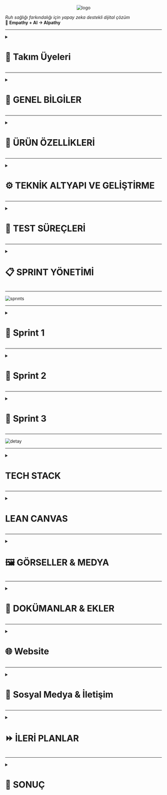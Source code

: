 <p align="center">
  <img src="https://github.com/user-attachments/assets/4664d23e-f88c-4e9d-abd6-8cc3c7cbd031" alt="logo" />
</p>


*Ruh sağlığı farkındalığı için yapay zeka destekli dijital çözüm*  
🌱 **Empathy + AI → AIpathy**

---

<!--### 🧩 Takım İsmi
`[...]` <!-- Örn: MindCare Squad -->

<!-- ### 🖼️ Takım Logosu
`[...]` <!-- Örn: ![logo](assets/team-logo.png) -->
<details>
  <summary><h1>👥 Takım Üyeleri</h1></summary>
 
|    | <div align="center">İsim</div> | <div align="center">Rol</div> | <div align="center">İletişim</div> |
| :-----------: | :---------- | :---------- | :----------: |
| <img src="https://github.com/user-attachments/assets/2872bf8d-d092-4535-ac7d-e2e1a95d50cd" width="80" height="80"/> | Dilber Kartal | Scrum Master | [![linkedin](https://github.com/user-attachments/assets/3baa645a-33bc-4786-8327-cb0f92356f0a)](https://www.linkedin.com/in/dilberkartal/) [![GitHub](https://img.shields.io/badge/-GitHub-181717?logo=github&logoColor=white)](https://github.com/dilberkrtl) |
| <img src= "https://github.com/user-attachments/assets/5f44b19f-c839-40c0-a2a3-9201622af5b2" width="80" height="80"/> | Samed Tevin | Product Owner | [![linkedin](https://github.com/user-attachments/assets/3baa645a-33bc-4786-8327-cb0f92356f0a)](https://www.linkedin.com/in/samedtevin/) [![GitHub](https://img.shields.io/badge/-GitHub-181717?logo=github&logoColor=white)](https://github.com/samedTevin) |
| <img src="https://github.com/user-attachments/assets/9797faa1-2d9a-42bd-b8fa-b8f443bf1cdf" width="80" height="80"/> | Bengü Barış Balkan | Developer | [![linkedin](https://github.com/user-attachments/assets/3baa645a-33bc-4786-8327-cb0f92356f0a)](https://www.linkedin.com/in/bengu-baris-balkan-a17231236/) [![GitHub](https://img.shields.io/badge/-GitHub-181717?logo=github&logoColor=white)](https://github.com/BenguBarisBalkan) |
| <img src="https://github.com/user-attachments/assets/fd8a0e16-f6e7-4bb3-8567-b6288d296de0" width="80" height="80"/> | Elif Nur Arslançelik | Developer | [![GitHub](https://img.shields.io/badge/-GitHub-181717?logo=github&logoColor=white)](https://github.com/elifarslancelik) |
| <img src="https://github.com/user-attachments/assets/251695e2-db79-450a-8ecf-f76cf4e51bf0" width="80" height="80"/> | Selin Demir | Developer | [![linkedin](https://github.com/user-attachments/assets/3baa645a-33bc-4786-8327-cb0f92356f0a)](https://www.linkedin.com/in/selin-demir-961883218/) [![GitHub](https://img.shields.io/badge/-GitHub-181717?logo=github&logoColor=white)](https://github.com/Seliin366Seliin366) |
</details>

---

<details>
  <summary><h1>📌 GENEL BİLGİLER</h1></summary>

### 📱 Ürün / Uygulama İsmi
**AIpathy**  
*(Empathy kavramından ilham alınarak türetilmiştir)*

### 🧠 Ürün Logosu
<img width="1024" height="428" alt="logo_SON" src="https://github.com/user-attachments/assets/d6f43d0e-03bf-4a8e-bcd3-901ab27a6a0f" />


### 📘 Ürün Açıklaması
AIpathy, bireylerin ruh sağlığını günlük olarak izleyebilecekleri bir web platformudur. Günlük testler, yüz mimik analizi ve sesli konuşma duygu analizi gibi yapay zeka destekli yöntemlerle ruh halini analiz eder. Uygulama kişiye özel etkinlik önerileri sunar ve yüksek risk durumlarında bir sağlık kuruluşuna yönlendirir.

### 🪄 Uygulama Hikayesi
Sivil hayatta stresli, yoğun, yalnız ve monoton bir yaşam süren bireyler, genellikle ruhsal sorunlarını fark etmeden yaşamlarını sürdürür. AIpathy, bu kişilerin ruhsal durumunu her gün küçük adımlarla ölçerek erken teşhis, destek ve yönlendirme sağlar. Amaç, bireyi profesyonel yardıma ihtiyaç duymadan önce harekete geçirmektir.

### ❗ Problem ve Kullanıcı İhtiyacı
- **WHO’ya göre** dünyada yaklaşık 970 milyon insan ruhsal sorun yaşamaktadır.
- **TÜİK verilerine göre** Türkiye’de ruhsal sorun yaşayan bireylerin %65’i profesyonel destek almamaktadır.
- Psikolojik desteğe ihtiyaç duyan bireylerin %50’si (gelişmiş ülkelerde) ve %75’ten fazlası (gelişmekte olan ülkelerde) yardım alamamaktadır.
- AIpathy bu boşluğu doldurmayı hedefler.

### 🌍 Vizyon ve Misyon
- **Vizyon:** Bireylerin ruhsal sağlığını günlük olarak kolayca takip edebilecekleri güvenli ve erişilebilir bir platform sunmak.
- **Misyon:** Ruh sağlığı konusunda farkındalık yaratmak, erken teşhis sağlamak ve gerektiğinde profesyonel yönlendirme yapmak.

### 📱 Kullanım Senaryosu / Fonksiyonları
- Kullanıcı giriş yapar, günlük PHQ-9 testi çözer.
- Test sırasında yüzü analiz edilir.
- 10 saniyelik ses kaydı alınır ve analiz edilir.
- Test sonucu analiz edilir, risk skoru verilir.
- Risk düşükse etkinlik önerisi, yüksekse doktor paneline yönlendirme yapılır.
- Kullanıcı geçmiş test sonuçlarını görüntüleyebilir.

### 🔍 Temel İşlev / İkincil İşlev
- **Temel:** Günlük psikolojik testler ve AI analizleriyle ruh halinin değerlendirilmesi.
- **İkincil:** Yüz mimik analizi, sesli konuşmadan duygu çıkarımı, öneriler ve doktor yönlendirmeleri.

### 🎯 Hedef Kitle
- Üniversite öğrencileri
- Yoğun tempoda çalışan bireyler
- Psikolojik desteğe erişmekte zorlanan bireyler
- Ruhsal farkındalık kazanmak isteyen bireyler
- 18 yaş ve üzeri bireyler

### 🧍‍♂️ Kullanıcı Personaları
<!--`[...]` <!-- Persona dokümanları eklenecek -->
<table style="width: 100%; border-spacing: 24px; text-align: center;">

  <!-- Row 1 -->
  <tr>
    <td style="width: 50%;">
      <img src="https://github.com/user-attachments/assets/b8477cc4-c4bd-40ec-9387-44ab27e1c9fd" style="width: 100%; height: auto;">
    </td>
    <td style="width: 50%;">
      <img src="https://github.com/user-attachments/assets/fb5cce50-90bd-430c-a465-7f60babadfbf" style="width: 100%; height: auto;">
    </td>
  </tr>
  </table>


### 📢 Pazarlama Planı / Satış Stratejisi
- Başlangıçta ücretsiz kullanım ve temel özelliklerle beta sürüm
- Kullanıcı geri bildirimleriyle geliştirme
- İleri düzey özellikler için freemium model (pro analizler, geçmişe dönük grafikler)
- Doktor abonelik sistemi (geliştirilebilir)
- Üniversitelerle/psikolojik danışmanlık merkezleriyle iş birlikleri
</details>

---
<details>
  <summary><h1>🧠 ÜRÜN ÖZELLİKLERİ</h1></summary>

### Genel Özellikler
- Web tabanlı ve mobil uyumlu
- Günlük analiz mekanizması
- Yapay zeka destekli değerlendirme
- Sesli ve görsel analiz bir arada
- Profesyonel yönlendirme sistemi

### Kullanıcı Rolleri
- **Kullanıcı**: Giriş yapar, test çözerek analiz alır.
- **Doktor (planlanıyor)**: Yüksek riskli kullanıcıları görebilir, iletişim kurabilir.
- **Admin (planlanıyor)**: Platform yönetimi

### Güvenlik Özellikleri
- Email tabanlı doğrulama
- Giriş yapma / Kayıt olma
- Şifre kurtarma
- Verilerin güvenli saklanması

### Multi-language Desteği
- Türkçe
- İngilizce `Planlanıyor.`

---

## 🎯 AIpathy Özel Özellikler

### 📅 Günlük PHQ-9 Testi
- PHQ-9 anketi
- PDF çıkış alma
- Test zamanlayıcısı

### 🧍‍♀️ Mimik Analizi (Yüz Tanıma)
- OpenCV kullanılarak yüz algılama
- FER2013 dataset ile eğitim
- Yüzden duygu çıkarımı

### 🎤 Ses Analizi (Duygu Tespiti)
- Google Speech-to-Text API kullanımı
- TextBlob ile duygu analizi
- 10 saniyelik konuşma kaydı ile metne dönüştürme

### 📊 Risk Skoru ve Yönlendirme
- AI ile skor belirlenir
- Riskli durumlarda doktor yönlendirmesi yapılır

### 🌱 Öneri Sistemi
- Düşük riskte etkinlik önerileri (müzik, doğa yürüyüşü, meditasyon)

### 📈 Görselleştirme ve Güven Skoru
- Test sonucunun grafikle gösterilmesi (planlanıyor)
- Sistem güven skoru (planlanıyor)

## 👨‍⚕️ Doktor Paneli Özellikleri
`Planlama aşamasında`
- Riskli kullanıcıları takip etme
- Ses kaydını ve mimik analizini görme
- Not ekleme
- Görüşme başlatma

## 👤 Kullanıcı Modülü
- Giriş / Kayıt
- Profil bilgisi ekleme
- Şifre değiştirme
- Geçmiş test sonuçlarını görme
- Test PDF indirimi

## 🧪 Test ve Değerlendirme
- Test zamanlayıcısı
- Kamera-ses testi eş zamanlı çalıştırma
- Test iptal opsiyonu
- Kullanıcıdan sesli komutla test başlatma (planlanıyor)
</details>

---
<details>
  <summary><h1>⚙️ TEKNİK ALTYAPI VE GELİŞTİRME</h1></summary>

### 🔧 Kullanılan Teknolojiler
- **Python, JavaScript, HTML, CSS**
- **React.js** – Bileşen tabanlı modern kullanıcı arayüzü geliştirme framework'ü
- **Vite** – Hızlı geliştirme sunucusu ve build işlemi sağlayan modern web geliştirme aracı
- **Tailwind CSS** – Utility-first yaklaşımı ile modüler ve özelleştirilebilir CSS framework'ü
- **Google Fonts - Montserrat** – Modern, temiz ve okunabilir yazı tipi
- **Responsive Design** – Mobil uyumlu, tüm cihazlara optimize edilmiş grid + flex tabanlı arayüz yapısı

#### 🔍 Veri Bilimi ve Makine Öğrenimi
- **Pandas** – Veri temizleme ve analiz işlemleri için
- **NumPy** – Sayısal hesaplamalar ve veri manipülasyonu
- **Matplotlib / Seaborn** – Veri görselleştirme ve EDA (Exploratory Data Analysis)
- **TextBlob / VADER** – Duygu analizi için doğal dil işleme kütüphaneleri
- **OpenCV** – Görüntü işleme ve analiz
- **Scikit-learn** *(planlanıyor)* – ML modeli eğitimi ve test süreçleri
- **Jupyter Notebook** – Veri keşfi ve prototipleme için

#### 🗣️ Ses İşleme
- **Google Speech-to-Text API**
- **Elevenlabs API** – Türkçe sesli girdilerin metne çevrilmesi

#### ☁️ Backend ve Veritabanı 
- **MySQL**

#### 🤖 Yapay Zeka Destekleyici
- **Gemini AI** – Analiz sürecinde destekleyici API olarak düşünülüyor
</details>

---
<details>
  <summary><h1>🧪 TEST SÜREÇLERİ</h1></summary>

### 🔬 Test Planı

#### 📊 1. PHQ-9 Test Doğruluk Analizi
- Girdi verisiyle model çıktılarının PHQ-9 skorları ile korelasyonu
- Farklı kullanıcı tipleri için skor varyasyon analizi
- Yanıltıcı ya da eksik cevapların sonuçlara etkisi

#### 🎥 2. Kamera/Ses Entegrasyon Testleri
- Kamera/sesli kayıt başlatma/durdurma senaryoları
- Ses kaydında gecikme ve senkronizasyon testleri
- Farklı mikrofon/cihaz kombinasyonlarında stabilite testleri

#### ⚠️ 3. Edge-Case Senaryolar
- **Aşırı Sessizlik**: Uzun süreli sessizliğin sistem tepkisi (analiz başlatmama, uyarı vb.)
- **Aşırı Sesli Tepkiler**: Ani yüksek ses/tını değişimlerine karşı sistem kararlılığı
- **Karmaşık Duygular**: Hem pozitif hem negatif ifade içeren karmaşık ifadeler
- **Kötü Bağlantı**: Ağ kopması durumunda veri kaybı/test sonlandırma mantığı
- **Boş/Kısa Yanıtlar**: Yetersiz veriyle analiz yapılması durumu

#### 🔁 4. STT (Speech-to-Text) Testleri
- Türkçe'deki bölgesel aksanlarda doğruluk oranı
- Arka plan gürültüsünün etkisi
- Doğruluk yüzdesi hesaplama (WER - Word Error Rate ile)

#### 😊 5. Duygu Analizi Doğruluk Testi
- TextBlob / VADER çıktılarını manuel etiketli verilerle karşılaştırma
- Yanıltıcı cümlelerde analiz başarısı ("Sarcasm"/ironi tespiti gibi zayıf senaryolar)

#### 📱 6. UI/UX Kullanılabilirlik Testleri
- Farklı ekran çözünürlüklerinde kullanıcı arayüzü stabilitesi
- Mobil cihazlarda test akışının geçerliliği
- Geri bildirim butonları/test sonrası yönlendirme kontrolü
</details>

---
<details>
  <summary><h1>📋 SPRINT YÖNETİMİ</h1></summary>


### Ürün Vizyon Belgesi
`AIpathy.pdf` (Yüklenmiş durumda)

---

### App Map

![AIpathyAppMap](https://github.com/user-attachments/assets/d291a14e-8ee4-44f8-84e8-22b281617a59)

---

### Product Backlog

<table style="width: 100%; border-spacing: 24px; text-align: center;">

  <!-- Row 1 -->
  <tr>
    <td style="width: 50%;">
      <img src="https://github.com/user-attachments/assets/ececd35c-f571-48c1-8e7b-61e136993ece" style="width: 100%; height: auto;">
      <p>Backlog 1</p>
    </td>
    <td style="width: 50%;">
      <img src="https://github.com/user-attachments/assets/7658d1c7-d208-426d-8d53-8cd33c8b62e8" style="width: 100%; height: auto;">
      <p>Backlog 2</p>
    </td>
  </tr>

  <!-- Row 2 -->
  <tr>
    <td>
      <img src="https://github.com/user-attachments/assets/b2df357a-77f5-45f0-8b68-418b872fc799" style="width: 100%; height: auto;">
      <p>Backlog 3</p>
    </td>
    <td>
      <img src="https://github.com/user-attachments/assets/1881dc38-6b7b-4149-a765-9b561563c61d" style="width: 100%; height: auto;">
      <p>Backlog 4</p>
    </td>
  </tr>

  <!-- Row 3 -->
  <tr>
    <td>
      <img src="https://github.com/user-attachments/assets/af6078ca-4232-4a62-bcc8-77914dd8fb96" style="width: 100%; height: auto;">
      <p>Backlog 5</p>
    </td>
    <td>
      <img src="https://github.com/user-attachments/assets/491b732f-6ca0-4c70-a492-3e2977a2b811" style="width: 100%; height: auto;">
      <p>Backlog 6</p>
    </td>
  </tr>

  <!-- Row 4 -->
  <tr>
    <td>
      <img src="https://github.com/user-attachments/assets/35320799-5909-4ace-8cc3-7a623fd36981" style="width: 100%; height: auto;">
      <p>Backlog 7</p>
    </td>
    <td>
      <img src="https://github.com/user-attachments/assets/ca2b545c-0f21-4167-8678-215ea9622c8e" style="width: 100%; height: auto;">
      <p>Backlog 8</p>
    </td>
  </tr>

  <!-- Row 5 -->
  <tr>
    <td>
      <img src="https://github.com/user-attachments/assets/e010b5bd-8830-47fe-a6ea-2d50cc8339ab" style="width: 100%; height: auto;">
      <p>Backlog 9</p>
    </td>
    <td>
      <img src="https://github.com/user-attachments/assets/4dfe85f4-b3af-400f-820d-92a35efd9d92" style="width: 100%; height: auto;">
      <p>Backlog 10</p>
    </td>
  </tr>
</table>


---

### Daily Scrum Notları
`Whatsapp üzerinden gerçekleştirilmektedir.`
</details>

---
![sprınts](https://github.com/user-attachments/assets/193dc9d3-c15c-4177-a191-6d1fbf7a21ff)

---


<details>
  <summary><h1>🚀 Sprint 1</h1></summary>

  ---
<details>
    <summary><h2>Ekran Görüntüleri</h2></summary>

### Ana Sayfa
<table style="width: 100%; border-spacing: 24px; text-align: center;">

  <!-- Row 1 -->
  <tr>
    <td style="width: 50%;">
      <img src="https://github.com/user-attachments/assets/a634f112-6fbe-4ac3-b7bc-8a79f860accf" style="width: 100%; height: auto;">
      <p>Anasayfa 1</p>
    </td>
    <td style="width: 50%;">
      <img src="https://github.com/user-attachments/assets/8954e3e5-2760-43c6-abbc-892b500e831c" style="width: 100%; height: auto;">
      <p>Anasayfa 2</p>
    </td>
        <td style="width: 50%;">
      <img src="https://github.com/user-attachments/assets/6f3b1a97-117a-4d01-bac7-3a09df74b86e" style="width: 100%; height: auto;">
      <p>Anasayfa 3</p>
    </td>
  </tr>
</table>

---
### Giriş Yap Sayfası
![login](https://github.com/user-attachments/assets/8154cc5b-0c21-4803-90b8-edd21ae33da9)

---
### Kullanıcı Sayfası
![kullanıcı_page](https://github.com/user-attachments/assets/ec7a11c6-6953-41bd-ae9c-685b0e90d1e8)

---
### Doktor Sayfası
![doktor_page](https://github.com/user-attachments/assets/1d65067a-ec01-4116-acad-76c142f11352)

---
### Logo
![logo](https://github.com/user-attachments/assets/e692cb15-8d6a-41e7-99d7-8f6143784f7c)

  
</details>

---
<details>
      <summary><h2>Sprint 1 Backlog</h2></summary>
<table style="width: 100%; border-spacing: 24px; text-align: center;">

  <!-- Row 1 -->
  <tr>
    <td style="width: 50%;">
      <img src="https://github.com/user-attachments/assets/65fefcbe-c92d-4fdc-a9a2-f381b2041b5e" style="width: 100%; height: auto;">
    </td>
    <td style="width: 50%;">
      <img src="https://github.com/user-attachments/assets/2101b476-3401-4e10-b937-c2298bb6c4d8" style="width: 100%; height: auto;">
    </td>
  </tr>
  </table>
  </details>
  
---
<details>
      <summary><h2>Sprint 1 Daily Scrum</h2></summary>
 Daily scrum ekran görüntüleri: https://drive.google.com/drive/folders/1V2aDpiHToAQtLAmg0jeQKVFUCjDs7rAk?usp=sharing

  </details>

---

  <details>
    <summary><h2>📉 Burndown Grafikleri</h2></summary>

![sprint1_Burndown](https://github.com/user-attachments/assets/ce72ba6a-1657-49b1-b982-7bf9b0a8559b)

  </details>

---


**Sprint Notları:**
### ✅ Ürün ve Takım Süreci

- Takım ile birlikte ürün fikri beyin fırtınası yapılarak belirlendi.
- Ürün ismi olarak **"AIpathy"** seçildi ve oylama ile onaylandı.
- Basit bir logo tasarlandı, geliştirme sürecinde iyileştirilecek.
- Ürün tanımı, vizyonu ve amacı netleştirildi ve dökümantasyon haline getirildi.
- Ürün için hedef kitle tanımlandı (ör: genç yetişkin bireyler, mental destek arayan kullanıcılar) ve belgeye aktarıldı.
- Kullanıcı ihtiyaçlarını temsil eden **persona**(lar) oluşturuldu ve dokümante edildi.
- Takım içi roller netleştirildi: ML, Frontend, Backend, Deploy & Testing.
- GitHub reposu oluşturuldu ve `README.md` içerisine kurulum ve proje bilgileri eklendi.

---

### 🧠 Veri Bilimi / ML Çalışmaları

- PHQ-9 ve depresyon tespiti için toplam **3 veri seti** belirlendi.
- Veriler temizlendi, eksik veriler kontrol edildi ve kullanılabilir formatta etiketler eklendi/
- Seçilen veri setleri detaylı şekilde incelendi, uygun olmayan veriler elendi.
- **EDA (Exploratory Data Analysis)** süreci başlatıldı *(devam ediyor)*.
- STT (Speech-to-Text) altyapısı kuruldu. Türkçe sesli girdiler **ElevenLabs API** ile yazıya dönüştürülüyor.
- Duygu analizi modülü ve ML modeli eğitimi **Sprint 2'ye** aktarıldı.

---

### 💻 Proje Altyapısı ve Kurulum

- React.js + Vite kurulumu tamamlandı.
- Tailwind CSS entegrasyonu yapıldı.
- React Router DOM ile sayfa yönlendirmesi kuruldu.
- Frontend dosya ve klasör yapısı yapılandırıldı.
- Google Fonts (Montserrat) entegre edildi.
- Renk paleti ve animasyonlar belirlendi.
- Mobil uyumlu (responsive) tasarım başlatıldı.

---

### 🎨 UI & UX Çalışmaları

- Renk paleti oluşturuldu (lavanta, pastel mavi, açık yeşil, açık gri).
- Header, Footer, Hero bileşenleri tamamlandı.
- **Landing Page** bileşenleri tasarlandı.
- **Login** ekranı UI tasarımı ve validasyon kuralları tamamlandı.
- **Register** ekranı UI tasarımı tamamlandı.
- Kullanıcı tipi seçimi (User / Doctor) eklendi.
- Animasyonlar ve geçiş efektleri eklendi.

---

### 🔐 Kimlik Doğrulama Sistemi

- Login ve Register işlemleri yazıldı.
- JWT token üretimi ve yönetimi tamamlandı.
- Şifre güvenliği için **bcrypt hashing** sistemi entegre edildi.
- Token ve rol bazlı yetkilendirme için **middleware** fonksiyonları yazıldı.

---

### 📊 Dashboard & API Entegrasyonu

- Kullanıcı ve doktor panelleri tasarlandı.
- Backend endpoint'leri ile API bağlantısı sağlandı.
- Hata yönetimi ve yardımcı fonksiyonlar geliştirildi.
- Swagger kurulumu yapıldı, tüm endpoint’ler dökümante edildi.
- Swagger arayüzü üzerinden **manuel testler** gerçekleştirildi.

---

### 🛠️ Backend Geliştirme

- Kullanıcı kayıt, giriş, şifre sıfırlama, token doğrulama sistemleri geliştirildi.
- Rol bazlı erişim kontrolleri tamamlandı.
- MySQL kurulumu yapıldı, tablo yapısı oluşturuldu.
- SQL export dosyası hazırlandı ve versiyon kontrolüne dahil edildi.

---

### 🌐 Yayınlama ve Barındırma

- **Alan adı:** `aipathy.xyz' ücretsiz sağlandı.
- **Plesk Panel:** Hosting ve yönetim altyapısı yapılandırıldı.
- `vite build` sonrası çıkan dosyalar ile proje canlıya alındı.

---

- **Sprint İçinde Tamamlanması Beklenen Puan:**
  * `195` Puan

- **Sprint İçinde Tamamlanan Puan:**
  * `180` Puan

- **Sprint Gözden Geçirilmesi:**
  * ML tarafında temel veri altyapısı hazırlandı
  * STT entegrasyonu başarıyla tamamlandı
  * Web ve backend altyapısı büyük ölçüde kuruldu
  * EDA devam ediyor, duygu analizi ve model eğitimi sonraki sprinte kaydırıldı

- **Sprint Katılımcıları:**
    * Dilber	Kartal, Elif Nur	Arslançelik, Selin	Demir, Bengü Barış	Balkan, Samed	Tevin

- **Sprint Retrospektifi:**
  * ✅ Teknik temel başarıyla atıldı
  * ⏳ EDA tamamlandığında ML tarafı modelleme aşamasına geçebilecek
  * 📌 Sprint 2 için öncelik: Duygu analizi entegrasyonu + ilk model prototipi
</details>

----

<details>
  <summary><h1>🚀 Sprint 2</h1></summary>

  ---
<details>
    <summary><h2>Ekran Görüntüleri</h2></summary>
  
  ### Ana Sayfa
<table style="width: 100%; border-spacing: 24px; text-align: center;">

  <!-- Row 1 -->
  <tr>
    <td style="width: 50%;">
      <img src="https://github.com/user-attachments/assets/ead58d00-bf74-4980-b914-8d5ea452b4e1" style="width: 100%; height: auto;">
      <p>Anasayfa 1</p>
    </td>
    <td style="width: 50%;">
      <img src="https://github.com/user-attachments/assets/b9fc0a94-9770-435f-b4ac-c0c03f95f30d" style="width: 100%; height: auto;">
      <p>Anasayfa 2</p>
    </td>
        <td style="width: 50%;">
      <img src="https://github.com/user-attachments/assets/c0fdc178-302f-4010-a06c-ad88ce7d82e1" style="width: 100%; height: auto;">
      <p>Anasayfa 3</p>
    </td>
  </tr>
</table>

---
### Giriş Yap Sayfası
![login](https://github.com/user-attachments/assets/95b99884-5697-4747-8405-66b3ca817e87)

---
### Şifremi Unuttum Sayfası
![password](https://github.com/user-attachments/assets/521c1d4f-60ed-461a-aa49-c289877baae4)

---
### Kayıt Ol Sayfası
![register](https://github.com/user-attachments/assets/df235558-8234-4e57-9c11-d419357693b8)

---
### Genel Bakış Sayfası
![dashboard](https://github.com/user-attachments/assets/2088f0d7-08fa-4f43-a5e0-d3ccf4cadd54)

---
### Ai Asistan Sayfası
![ai](https://github.com/user-attachments/assets/b9b722e1-9934-47d4-b2c1-b87d888c7fab)

---
### Testler Sayfası
![test](https://github.com/user-attachments/assets/269a6e0e-bd86-4a08-bffc-737208984029)

---
### Ayarlar Sayfası
![settings](https://github.com/user-attachments/assets/7fe75acc-f512-404a-b56f-7e06e9d7339a)

</details>

---
<details>
      <summary><h2>Sprint 2 Daily Scrum</h2></summary>
Daily scrum ekran görüntüleri: https://drive.google.com/drive/folders/1rfYZUojwLwtIV_8ZCfEu_0Kug4CaycU4?usp=sharing

  </details>

---
  <details>
    <summary><h2>📉 Burndown Grafikleri</h2></summary>

![Burndown Chart](https://github.com/user-attachments/assets/f4bd5429-e160-40e2-9c25-c570a1b7ccd3)


  </details>


---

**Sprint Notları:**
### 🧭 Ürün ve Planlama Süreçleri

* Web sitesinde yer alacak tüm sayfalar belirlendi ve içerikleri netleştirildi.
* Uygulama için ürün haritası oluşturuldu.
* Her sayfa için ön yüz tasarım planı yapıldı.
* İncelenecek psikolojik testler araştırıldı ve kategorilere ayrıldı.
* Her test kategorisine ait veri setleri hazırlandı ve içerikleri düzenlendi.

---

### 🎨 Frontend (Ön Yüz) Geliştirmeleri

* Kullanıcı ve doktor dashboard bileşenleri modern ve işlevsel biçimde tasarlandı.
* Logo ve marka görselleri oluşturularak arayüzle entegre edildi.
* Testler sayfası kullanıcı dostu şekilde kartlar ve yönlendirme butonlarıyla geliştirildi.
* Scroll-to-bottom fonksiyonu ve tab geçişleri gibi kullanıcı deneyimini artıran detaylar eklendi.
* Yapay zeka destekli sohbet arayüzü (chat interface) tasarlandı.
* Tüm arayüzde UI/UX tasarımları (butonlar, formlar, renkler, tipografi) yenilendi.
* Profil ve ayarlar sayfalarında görsel ve fonksiyonel iyileştirmeler yapıldı.
* Mobil/tablet/masaüstü için responsive optimizasyonlar tamamlandı.
* Kod refactor işlemleriyle okunabilirlik ve sürdürülebilirlik artırıldı.
* CI/CD entegrasyonu ile otomatik build & deploy sistemleri kuruldu.
* Güvenlik açıkları (client-side manipulation) giderildi.
* Performans optimizasyonları ve genel hata ayıklamaları yapıldı.

---

### 🔐 Backend (Arka Yüz) Geliştirmeleri

* JWT ile kimlik doğrulama, oturum yönetimi ve şifreleme altyapısı geliştirildi.
* Kullanıcı, doktor, analiz ve test gibi temel veri modelleri oluşturuldu.
* RESTful API endpoint'leri geliştirildi ve Swagger dokümantasyonu hazırlandı.
* Veritabanı şemaları ve ilişkileri tasarlandı, optimizasyonlar yapıldı.
* Sequelize, migration, connection pooling ve veri doğrulama süreçleri entegre edildi.
* Şifre sıfırlama, e-posta güncelleme, doğrulama gibi gelişmiş kullanıcı özellikleri eklendi.
* Hata yönetimi, validasyon mekanizmaları ve rate limiting güvenlik önlemleri entegre edildi.
* XSS/CSRF gibi güvenlik açıklarına karşı korumalar uygulandı.
* Docker & docker-compose ile container tabanlı geliştirme ortamı kuruldu.
* CI/CD süreçleri backend için de yapılandırıldı.
* Kod temizliği, refactor ve sürdürülebilirlik iyileştirmeleri yapıldı.

---

### 📊 Veri ve Modelleme Çalışmaları (ML)

* Gönderilen verilerle ilk modeller eğitildi.
* Farklı veri kaynaklarını işlemek için ML pipeline oluşturuldu.
* STT (Speech-to-Text) ile Gemini entegrasyonu sağlandı.
* MP3 ses verilerinden duygu analizi alabilen sistem geliştirildi.
* STT + duygu analiz modelleri için ilk API yazıldı.
* Yapay veriler oluşturulup normalize edilerek ön işlemden geçirildi.

---

### ⚙️ Diğer Teknik Geliştirmeler

* Sayfa ve bileşen geçişleri optimize edildi.
* Şifre sıfırlama, güncelleme ve e-posta yönetim arayüzü geliştirildi.
* Birim, entegrasyon ve API testleri yazıldı.
* Qodana ile frontend-backend hata analizi yapıldı ve düzeltmeler sağlandı.

---
 
- **Sprint İçinde Tamamlanması Beklenen Puan:**
  * `275` Puan

- **Sprint İçinde Tamamlanan Puan:**
  * `275` Puan

- **Sprint Gözden Geçirilmesi:**

    * Web sitesinin mimarisi detaylandırıldı, sayfa yapıları netleştirildi.
    * Psikolojik testler detaylı biçimde sınıflandırıldı, test başlıkları ve içerikleri üretildi.
    * Yapay zeka modüllerinde duygu analizi sisteminin temel entegrasyonu sağlandı.
    * STT modeli başarıyla çalıştırıldı, ses kaydından analiz alınmaya başlandı.
    * Frontend tarafında modern ve kullanıcı dostu test ekranları geliştirildi.
    * Arayüzler hem işlevsel hem de estetik hale getirildi.
    * Backend tarafında şifre sıfırlama, kimlik doğrulama ve veri yönetimi modülleri geliştirildi.
    * Veritabanı yapısı oturtuldu, tüm modellerle entegre edildi.
    * Otomasyon ve güvenlik açısından tüm platform CI/CD, Docker ve güvenlik önlemleriyle donatıldı.
    * İlk yapay zeka API’leri çalışır hale getirildi.
    * Proje teknik temelde işlevsel hale geldi, sonraki sprintte duygu modeli geliştirmesi yapılacak.

- **Sprint Katılımcıları:**
    * Dilber	Kartal, Elif Nur	Arslançelik, Selin	Demir, Bengü Barış	Balkan, Samed	Tevin

- **Sprint Retrospektifi:**
    #### 🔧 **Backend**

     * Yeni test tipleri için `validTypes` ve validasyon yapısına `narsisizm_testi`, `borderline_kisilik_testi` gibi seçenekler eklenecek.
     * ENUM alanlar güncellenerek veritabanı yapısı esnetilecek.
     * Test sonuçlarının yorumlanması için yeni analiz fonksiyonları yazılacak.

    #### 🎨 **Frontend**

     * Test sonucu ekranında görsel destekli mini sonuç kutucuğu, altında “Sonuçlarım sayfasına git” yönlendirmesi ile birlikte gösterilecek.
     * “Diğer Testlere Göz At” ve “Terapistin ile Eşleş” butonları eklenecek.
     * Scrollable (yatay kaydırmalı) test kutucukları için Swiper.js veya Glide.js gibi kütüphanelerden biri kullanılacak.
     * Sayfa içerikleri için modern UI/UX bileşenleriyle tasarım güçlendirilecek.

    #### 📄 **İçerik Geliştirmeleri**

     * “Hastalıklar Bilgilendirme”, “Hakkımızda”, “Bize Katılın”, “Nasıl Çalışır”, “Sıkça Sorulan Sorular” gibi sayfaların içerikleri yazılacak ve sistemde kullanılabilir hale getirilecek.

    #### 🛡 **Güvenlik ve Performans**

     * API güvenliği için input kontrolü, rate limit, CORS yapılandırmaları güncellenecek.
     * Loglama, hata takibi ve sağlık kontrol sistemleri kurulacak.
     * API’lerde versiyonlama, pagination, caching ve sıralama özellikleri eklenecek.
     * PM2, Docker, CI/CD ile production ortamına geçiş süreci başlatılacak.
</details>

----

<details>
  <summary><h1>🚀 Sprint 3</h1></summary>

  ---
<details>
    <summary><h2>Ekran Görüntüleri</h2></summary>
 
### Ana Sayfa Sayfası
<table style="width: 100%; border-spacing: 24px; text-align: center;">

  <!-- Row 1 -->
  <tr>
    <td style="width: 50%;">
      <img src="https://github.com/user-attachments/assets/11cba52b-c610-4e28-9e0a-bb6f44fae27a" style="width: 100%; height: auto;">
    </td>
    <td style="width: 50%;">
      <img src="https://github.com/user-attachments/assets/34e48d58-6bee-4ae1-b339-84098ba3d284" style="width: 100%; height: auto;">
    </td>
        <td style="width: 50%;">
      <img src="https://github.com/user-attachments/assets/89c024ab-619a-498d-8c1c-5ce8d10dfa11" style="width: 100%; height: auto;">
    </td>
  </tr>
  <tr>
    <td style="width: 50%;">
      <img src="https://github.com/user-attachments/assets/b3c8ce9c-137d-4e45-80a5-fbd4d290d730" style="width: 100%; height: auto;">
    </td>
    <td style="width: 50%;">
      <img src="https://github.com/user-attachments/assets/8631ffd7-8ae8-4be1-a310-b6344c760fd0" style="width: 100%; height: auto;">
    </td>
      <td style="width: 50%;">
        <img src="https://github.com/user-attachments/assets/be0ca1ca-5c89-464b-bf95-fc23fe5c9e65" style="width: 100%; height: auto;">
    </td>
  </tr>
  <tr>
    <td style="width: 50%;">
      <img src="https://github.com/user-attachments/assets/81b91f7b-b4ed-4bc2-82cf-dbe94a26c646" style="width: 100%; height: auto;">
    </td>
    <td style="width: 50%;">
      <img src="https://github.com/user-attachments/assets/927fc85c-c3c8-4527-adb8-aac17bfe303b" style="width: 100%; height: auto;">
    </td>
        <td style="width: 50%;">
      <img src="https://github.com/user-attachments/assets/52d6acc4-d92d-4348-8bfd-af83dd2a8b7f" style="width: 100%; height: auto;">
    </td>
  </tr>
  <tr>
    <td style="width: 50%;">
      <img src="https://github.com/user-attachments/assets/4426154f-d06a-485d-8a3f-ae4b86037ac6" style="width: 100%; height: auto;">
    </td>
    <td style="width: 50%;">
      <img  <img width="1838" height="895" alt="anasayfa (11)" src="https://github.com/user-attachments/assets/081f9c83-7e49-4d6c-acb6-632e061310ae" />
    </td>
  </tr>
  </table>

---
### Hastalıklar Sayfası
<table style="width: 100%; border-spacing: 24px; text-align: center;">

  <!-- Row 1 -->
  <tr>
    <td style="width: 50%;">
      <img src="https://github.com/user-attachments/assets/5749bef0-cea6-4dea-8165-32544ddba0ae" style="width: 100%; height: auto;">
    </td>
    <td style="width: 50%;">
      <img src="https://github.com/user-attachments/assets/2a4532c2-2b69-4acc-bf65-44ba32511710" style="width: 100%; height: auto;">
    </td>
  </tr>
</table>

---
### Hakkımızda Sayfası
<table style="width: 100%; border-spacing: 24px; text-align: center;">

  <!-- Row 1 -->
  <tr>
    <td style="width: 50%;">
      <img src="https://github.com/user-attachments/assets/08f9f62a-ee8f-4c71-a7bd-ff500a9529ed" style="width: 100%; height: auto;">
    </td>
    <td style="width: 50%;">
      <img src="https://github.com/user-attachments/assets/3a9a5ecd-680b-451f-8189-e263c1d98453" style="width: 100%; height: auto;">
    </td>
        <td style="width: 50%;">
      <img src="https://github.com/user-attachments/assets/9a04f024-0517-4d73-91b4-37aabcda1b8a" style="width: 100%; height: auto;">
    </td>
        <td style="width: 50%;">
      <img src="https://github.com/user-attachments/assets/396d5afe-bfd6-4e31-a2dd-56ac171dae5e" style="width: 100%; height: auto;">
    </td>
    <td style="width: 50%;">
      <img src="https://github.com/user-attachments/assets/30315ad3-9ed0-451d-ab74-421bf50b6f1c" style="width: 100%; height: auto;">
    </td>
        <td style="width: 50%;">
      <img  src="https://github.com/user-attachments/assets/dfe915f5-d19c-4b13-a481-8fd51076f99a" style="width: 100%; height: auto;">
    </td>
  </tr>
</table>

---
### Nasıl Çalışır? Sayfası
<table style="width: 100%; border-spacing: 24px; text-align: center;">

  <!-- Row 1 -->
  <tr>
    <td style="width: 50%;">
      <img src="https://github.com/user-attachments/assets/0c7b1e70-b6ec-4aa0-8ece-08e616815bce" style="width: 100%; height: auto;">
    </td>
    <td style="width: 50%;">
      <img src="https://github.com/user-attachments/assets/bf54d22d-18b3-4768-95de-68f781d23c00" style="width: 100%; height: auto;">
    </td>
        <td style="width: 50%;">
      <img src="https://github.com/user-attachments/assets/7c6816bb-83f5-48a8-9530-70ab4b39ed54" style="width: 100%; height: auto;">
    </td>        
    <td style="width: 50%;">
      <img src="https://github.com/user-attachments/assets/4b1c4978-0697-4763-85f5-df8993f0d52b" style="width: 100%; height: auto;">
    </td>
  </tr>
</table>

---
### Sıkça Sorulan Sorular Sayfası
<table style="width: 100%; border-spacing: 24px; text-align: center;">

  <!-- Row 1 -->
  <tr>
    <td style="width: 50%;">
      <img src="https://github.com/user-attachments/assets/2a9346df-bcab-4938-8653-7881b435bfe8" style="width: 100%; height: auto;">
    </td>
    <td style="width: 50%;">
      <img src="https://github.com/user-attachments/assets/7c13e2ac-4684-4371-bed0-a8762afc63e5" style="width: 100%; height: auto;">
    </td>
        <td style="width: 50%;">
      <img src="https://github.com/user-attachments/assets/112fc5aa-7b95-4b31-a02b-0b046d61e398" style="width: 100%; height: auto;">
    </td>
  </tr>
</table>

---
### Testler Sayfası
<table style="width: 100%; border-spacing: 24px; text-align: center;">

  <!-- Row 1 -->
  <tr>
    <td style="width: 50%;">
      <img src="https://github.com/user-attachments/assets/706cdd36-2f7d-4ef3-83a2-f695eabc2ebc" style="width: 100%; height: auto;">
    </td>
    <td style="width: 50%;">
      <img src="https://github.com/user-attachments/assets/fad86de7-c124-4104-8fe8-d2745e7b3582" style="width: 100%; height: auto;">
    </td>
        <td style="width: 50%;">
      <img  src="https://github.com/user-attachments/assets/e11cac98-014e-44b7-b2b7-5e83efd77b8b" style="width: 100%; height: auto;">
    </td>
  </tr>
</table>

---
### Blog Sayfası
<table style="width: 100%; border-spacing: 24px; text-align: center;">

  <!-- Row 1 -->
  <tr>
    <td style="width: 50%;">
      <img src="https://github.com/user-attachments/assets/3aa58d16-fd0a-4ff3-8061-accd1c9c5f57" style="width: 100%; height: auto;">
    </td>
    <td style="width: 50%;">
      <img src="https://github.com/user-attachments/assets/e2d3dcd9-79df-488e-abe2-f63b259035ee" style="width: 100%; height: auto;">
  </tr>
</table>


---
### Giriş - Kayıt Ol Sayfası - Şifremi Unuttum
<table style="width: 100%; border-spacing: 24px; text-align: center;">

  <!-- Row 1 -->
  <tr>
    <td style="width: 50%;">
      <img src="https://github.com/user-attachments/assets/2e4bb852-953b-426d-9c71-a16048343fa0" style="width: 100%; height: auto;">
    </td>
    <td style="width: 50%;">
      <img src="https://github.com/user-attachments/assets/2be6e262-6b33-4fb2-98c7-5e9ff51fa450" style="width: 100%; height: auto;">
    </td>
        <td style="width: 50%;">
      <img src="https://github.com/user-attachments/assets/07af00fa-ca85-479d-b64f-807321ca5c59" style="width: 100%; height: auto;">
    </td>
  </tr>
</table>


---
### Kullanıcı Paneli Sayfası
<table style="width: 100%; border-spacing: 24px; text-align: center;">

  <!-- Row 1 -->
  <tr>
    <td style="width: 50%;">
      <img src="https://github.com/user-attachments/assets/bf1e5e2b-181f-4636-bb29-5a872e19b438" style="width: 100%; height: auto;">
      <p>Kullanıcı Paneli Hastalar Sayfası 1</p>
    </td>
    <td style="width: 50%;">
      <img src="https://github.com/user-attachments/assets/8d61b853-c994-44c8-9cb6-5ace2d03071f" style="width: 100%; height: auto;">
      <p>Kullanıcı Paneli Testler Sayfası 1</p>
    </td>
    <td style="width: 50%;">
      <img  src="https://github.com/user-attachments/assets/df452939-932a-4adb-9725-0b8e024a280a" style="width: 100%; height: auto;">
      <p>Kullanıcı Paneli Ai Sohbet Sayfası 1</p>
    </td>
  </tr>
</table>

---
### Doktor Paneli Sayfası
<table style="width: 100%; border-spacing: 24px; text-align: center;">

  <!-- Row 1 -->
  <tr>
    <td style="width: 50%;">
      <img src="https://github.com/user-attachments/assets/ddacafb4-30ea-41ec-9e95-00267c72f37d" style="width: 100%; height: auto;">
      <p>Doktor Paneli Hastalar Sayfası</p>
    </td>
    <td style="width: 50%;">
      <img src="https://github.com/user-attachments/assets/43d28a09-7798-4946-b930-9fc7b3ab438e" style="width: 100%; height: auto;">
      <p>Doktor Paneli Analitik Sayfası</p>
    </td>
    <td style="width: 50%;">
      <img src="https://github.com/user-attachments/assets/8c62bc6e-1aec-4aa8-be29-697e4e760bc6" style="width: 100%; height: 
auto;">
      <p>Doktor Paneli Ai Sohbet Sayfası</p>
    </td>
    <td style="width: 50%;">
      <img src="https://github.com/user-attachments/assets/57601365-86c8-48f6-9b0d-2f87bf84ebc3" style="width: 100%; height: auto;">
      <p>Doktor Paneli Uyarılar Sayfası</p>
    </td>
  </tr>
</table>


---
### Ayarlar Sayfası
<table style="width: 100%; border-spacing: 24px; text-align: center;">

  <!-- Row 1 -->
  <tr>
    <td style="width: 50%;">
      <img src="https://github.com/user-attachments/assets/f065d850-1998-4faf-9c90-122036184e3f" style="width: 100%; height: auto;">
    </td>
  </tr>
</table>


---
### Veri Tabanı Kısmı
<table style="width: 100%; border-spacing: 24px; text-align: center;">

  <!-- Row 1 -->
  <tr>
    <td style="width: 50%;">
      <img src= "https://github.com/user-attachments/assets/55f676b4-05d3-450d-8363-4d319a434920" style="width: 100%; height: auto;">
    </td>
    <td style="width: 50%;">
      <img src = "https://github.com/user-attachments/assets/663ff32f-7368-4a8a-ba9f-f5ae265cfad6" style="width: 100%; height: auto;">
    </td>
    <td style="width: 50%;">
      <img src="https://github.com/user-attachments/assets/83977753-47f4-4fec-a28a-7dff4df1bab4" style="width: 100%; height: auto;">
    </td>
    <td style="width: 50%;">
      <img src="https://github.com/user-attachments/assets/9c8e2ac4-05a0-4028-bd19-79da1b1e33c2" style="width: 100%; height: auto;">
    </td>
  </tr>
</table>

---
</details>

---
<details>
      <summary><h2>Sprint 3 Daily Scrum</h2></summary>
Daily scrum ekran görüntüleri: https://drive.google.com/drive/folders/1bY7WiM6iaL0W1ZrV7SX0SEFU9XpbAb5V?usp=sharing

  </details>

---
  <details>
    <summary><h2>📉 Burndown Grafikleri</h2></summary>
<img width="1838" height="625" alt="sprint3_Burndown" src="https://github.com/user-attachments/assets/4d8c6e53-9ea3-474c-8ea4-f732941e8751" />


  </details>

---

- **Sprint Notları:**
* API güvenliği kapsamında rate limiting, input validation (express-validator), CORS yapılandırması ve Helmet ile HTTP güvenlik başlıkları eklendi.  
* Loglama, hata takibi, sağlık kontrolleri ve performans izleme mekanizmaları aktif edildi.  
* Üretim ortamı PM2, Docker ve CI/CD entegrasyonları ile yapılandırılarak optimize edildi.  
* API’ye pagination, arama, sıralama, caching ve versiyonlama özellikleri başarıyla eklendi.  
* Psikolojik test modülleri entegre edilerek sonuç gösterimi ve skor hesaplama sistemleri geliştirildi.  
* Blog sistemi oluşturularak yazı listeleme, detay sayfası, kategori filtreleme ve popüler içerik özellikleri entegre edildi.  
* Scikit-learn ile eğitilen modeller, FastAPI üzerinden çalışan backend'e entegre edildi.  
* Ses analizi modülü geliştirildi; MIME türü kontrolü, maksimum boyut sınırı (10MB) ve duygu analizi entegrasyonu sağlandı.  
* Dosya yükleme sistemi oluşturuldu ve yüklenen içeriklerin yönetimi `fs` üzerinden sağlandı.  
* JWT tabanlı kimlik doğrulama, bcryptjs ile şifreleme ve RBAC ile rol tabanlı erişim sistemi kuruldu.  
* Frontend tarafında test senaryoları yazılarak test yönetimi başlatıldı.  
* UI/UX revizyonları tamamlandı; gösterge paneli ve genel arayüz iyileştirildi.  
* Sosyal medya hesapları açılarak tanıtım süreci başlatıldı.  
* Teknoloji yığını (tech stack), iş modeli (business model) ve uygulama haritası (app map/tree) belgelendi.  
* Girişime dönüşüm süreci kapsamında yalın kanvas (Lean Canvas) dokümanı hazırlandı.  
* Uygulama için yeni logo tasarlanarak frontend'e entegre edildi.  
* Kullanıcı Sözleşmesi, Gizlilik Politikası ve Çerez Politikası hazırlandı.  
* GitHub deposu proje yapısına uygun olarak düzenlendi.  
* Demo videosu hazırlanması için planlamalar yapıldı.(ingilizce - Türkçe)

- **Sprint İçinde Tamamlanması Beklenen Puan:**
  * `295` Puan

- **Sprint İçinde Tamamlanan Puan:**
  * `295` Puan

- **Sprint Gözden Geçirilmesi:**
   * Genel olarak sprint hedeflerine ulaşıldı.  
   * Görsel işleme ve videodan duygu analizi tamamlanamadı, gelecek sprintlere bırakıldı.  
   * Yeni rahatsızlık testleri ve veri ön işleme başarıyla tamamlandı.  
   * Doktor paneli işlevsel, ancak hasta-uzman seans entegrasyonu için çalışmalar devam ediyor.
   * Planlanan modüllerin büyük kısmı başarıyla tamamlandı.  
   * Görsel işleme ve videodan duygu analizi kısmı sprint içinde tamamlanamadı.  
   * Mimik analizi ve seans sistemi gibi ileri seviye fonksiyonlar için altyapı çalışmaları başlatıldı.  
   * Uygulamanın ürünleşmesi ve girişim haline gelmesi yönünde büyük adımlar atıldı (tanıtım sitesi, sosyal medya, yalın kanvas, yasal belgeler).

- **Sprint Katılımcıları:**
    * Dilber	Kartal, Elif Nur	Arslançelik, Selin	Demir, Bengü Barış	Balkan, Samed	Tevin

- **Sprint Retrospektifi:**
   * **İyi:** Teknik altyapı güçlendirildi, ürün kimliği oluşturuldu ve tanıtım faaliyetleri başlatıldı.  
   * **Zorlayıcı:** Mimik analizi ve görsel işleme süreçlerinde zaman kısıtı yaşandı.  
   * **Öğrenilenler:** Uygulama sadece teknik değil, aynı zamanda bir girişim olarak da planlanmalı.  
   * **İyileştirme:** Erken planlama ile eksik kalan analiz modüllerine daha fazla odak sağlanabilir.
</details>

----

![detay](https://github.com/user-attachments/assets/9e2f5692-3ccd-4a4b-bdce-ee5ec3f22085)

----
<details>
  <summary><h1>TECH STACK</h1></summary>
<img width="7104" height="2786" alt="aipathyStack" src="https://github.com/user-attachments/assets/7a81a54d-a8ec-460f-bd12-a53feec224a5" />

</details>

----
<details>
  <summary><h1>LEAN CANVAS</h1></summary>
<img width="6352" height="4254" alt="AipathyBusiness" src="https://github.com/user-attachments/assets/3d6a1e95-d481-4fd9-bcd0-06e47fdec391" />
</details>

----
<details>
  <summary><h1>🖼️ GÖRSELLER & MEDYA</h1></summary>

- Tanıtım Videosu  

https://github.com/user-attachments/assets/1a2f0ae5-c074-488f-86af-1f7bbf0589d3



### 🎨 Tasarım & Marka Renk Paleti
| Amaç             | Renk Kodları |
|------------------|--------------|
| Arka Plan        | `#1c1c1e`    |
| Vurgu Rengi      | `#32cd32`    |
| Ana Metin        | `#f5f5f5`    |
| Kart Arka Planı  | `#2a2a2c`    |
| İkincil Metin    | `#d1d1d1`    |
</details>

---
<details>
  <summary><h1>📎 DOKÜMANLAR & EKLER</h1></summary>

- [AIpathy Dökumanı](https://github.com/user-attachments/files/21163464/AIpathy.pdf)
- [Gizlilik Sözleşmesi](https://github.com/user-attachments/files/21566715/GIZLILIK.SOZLESMESI.docx)
- [Kullanıcı Sözleşmesi](https://github.com/user-attachments/files/21566716/KULLANICI.SOZLESMESI.docx)
- [Çerez Politikası](https://github.com/user-attachments/files/21566717/CEREZ.POLITIKASI.docx)

</details>

---
<details>
 <summary><h1>🌐 Website</h1></summary>
 https://aipathy.xyz
</details>

---
<details>
  <summary><h1>📱 Sosyal Medya & İletişim</h1></summary>

Eğer AIpathy projesiyle ilgileniyorsanız veya iş birliği yapmak isterseniz bize ulaşabilirsiniz:

✉️ info.aipathy@gmail.com

📱 Sosyal medya hesaplarımız:

<!-- Sosyal Medya İkonları -->
<div style="display: flex; gap: 16px; align-items: center; margin-top: 10px;">

  <!-- LinkedIn -->
  <a href="https://tr.linkedin.com/company/aipathy" target="_blank">
    <img src="https://cdn.jsdelivr.net/gh/devicons/devicon/icons/linkedin/linkedin-original.svg" alt="LinkedIn" width="40" height="40" />
  </a>

  <!-- Instagram -->
  <a href="https://www.instagram.com/ai_pathy/" target="_blank">
    <img src="https://upload.wikimedia.org/wikipedia/commons/a/a5/Instagram_icon.png" alt="Instagram" width="40" height="40" />
  </a>

  <!-- X (Twitter) -->
<a href="https://x.com/ai_pathy" target="_blank">
  <img src="https://cdn-icons-png.flaticon.com/512/5968/5968830.png" alt="X" width="40" height="40" />
</a>

  <!-- Facebook -->
  <a href="https://www.facebook.com/profile.php?id=61578951092137" target="_blank">
    <img src="https://upload.wikimedia.org/wikipedia/commons/5/51/Facebook_f_logo_%282019%29.svg" alt="Facebook" width="40" height="40" />
  </a>

</div>
</details>

---
<details>
  <summary><h1>⏩ İLERİ PLANLAR</h1></summary>

* Mobil sürüm (React Native)  
* Kendi sesli analiz modelimizin eğitimi  
* Kullanıcıya özel gelişim grafiklerinin sunulması  
* Profesyonel danışan eşleştirme sistemi
* Görsel işleme ve videodan duygu analizi modülünün geliştirilmesi.  
* Mimik analizi entegrasyonunun tamamlanması ve API ile bağlantısının kurulması.  
* Psikolog, psikiyatrist gibi uzmanların platforma dahil edilmesi; hasta-uzman seans sistemi geliştirilmesi.  
* Uzmanlar için profil sayfası ve online seans modülü hazırlanması.  
* Kullanıcıların seanslarını platform üzerinden güvenli ve kolay şekilde başlatabilmesi.  
* Sosyal sorumluluk projesi: “Askıda Seans” gibi ücretsiz veya destek amaçlı terapi imkanlarının sunulması.  
* Sosyal projeler alanının açılarak, destek isteyenlerle destek verenlerin buluşması.

</details>

---
<details>
  <summary><h1>🏁 SONUÇ</h1></summary>

AIpathy, yapay zeka ile ruh sağlığına empatik yaklaşım sunan yenilikçi bir girişimdir. Bilinçli farkındalık, güvenli öneriler ve doğru yönlendirmeyle herkes için daha sağlıklı bir zihin mümkün.
</details>
